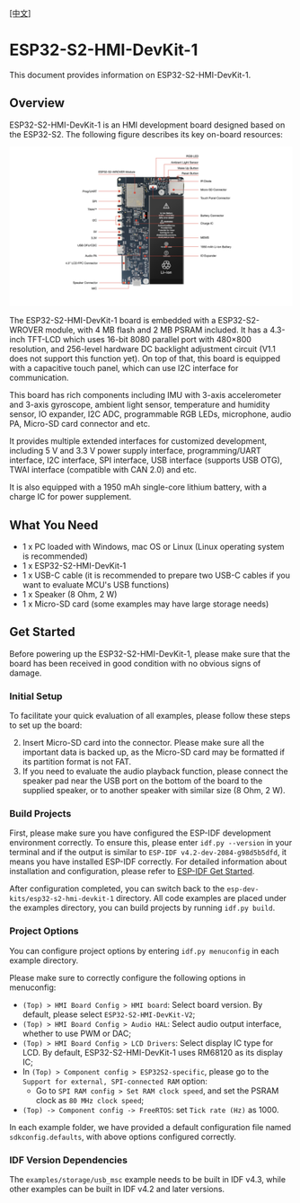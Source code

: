 [[中文]](./README_cn.md)
# ESP32-S2-HMI-DevKit-1 

This document provides information on ESP32-S2-HMI-DevKit-1.

## Overview

ESP32-S2-HMI-DevKit-1 is an HMI development board designed based on the ESP32-S2. The following figure describes its key on-board resources:

![ESP32-S2-HMI-DevKit-0 开发板功能框图](docs/_static/board_func.jpg)

The ESP32-S2-HMI-DevKit-1 board is embedded with a ESP32-S2-WROVER module, with 4 MB flash and 2 MB PSRAM included. It has a 4.3-inch TFT-LCD which uses 16-bit 8080 parallel port with 480×800 resolution, and 256-level hardware DC backlight adjustment circuit (V1.1 does not support this function yet). On top of that, this board is equipped with a capacitive touch panel, which can use I2C interface for communication.

This board has rich components including IMU with 3-axis accelerometer and 3-axis gyroscope, ambient light sensor, temperature and humidity sensor, IO expander, I2C ADC, programmable RGB LEDs, microphone, audio PA, Micro-SD card connector and etc.

It provides multiple extended interfaces for customized development, including 5 V and 3.3 V power supply interface, programming/UART interface, I2C interface, SPI interface, USB interface (supports USB OTG), TWAI interface (compatible with CAN 2.0) and etc.

It is also equipped with a 1950 mAh single-core lithium battery, with a charge IC for power supplement.

## What You Need 

- 1 x PC loaded with Windows, mac OS or Linux (Linux operating system is recommended)
- 1 x ESP32-S2-HMI-DevKit-1
- 1 x USB-C cable (it is recommended to prepare two USB-C cables if you want to evaluate MCU's USB functions)
- 1 x Speaker (8 Ohm, 2 W)
- 1 x Micro-SD card (some examples may have large storage needs)

## Get Started

Before powering up the ESP32-S2-HMI-DevKit-1, please make sure that the board has been received in good condition with no obvious signs of damage.

### Initial Setup

To facilitate your quick evaluation of all examples, please follow these steps to set up the board:

2. Insert Micro-SD card into the connector. Please make sure all the important data is backed up, as the Micro-SD card may be formatted if its partition format is not FAT.
3. If you need to evaluate the audio playback function, please connect the speaker pad near the USB port on the bottom of the board to the supplied speaker, or to another speaker with similar size (8 Ohm, 2 W).

### Build Projects

First, please make sure you have configured the ESP-IDF development environment correctly. To ensure this, please enter `idf.py --version` in your terminal and if the output is similar to `ESP-IDF v4.2-dev-2084-g98d5b5dfd`, it means you have installed ESP-IDF correctly. For detailed information about installation and configuration, please refer to [ESP-IDF Get Started](https://docs.espressif.com/projects/esp-idf/en/latest/esp32s2/get-started/index.html).

After configuration completed, you can switch back to the `esp-dev-kits/esp32-s2-hmi-devkit-1` directory. All code examples are placed under the examples directory, you can build projects by running `idf.py build`.

### Project Options

You can configure project options by entering `idf.py menuconfig` in each example directory.

Please make sure to correctly configure the following options in menuconfig:

- `(Top) > HMI Board Config > HMI board`: Select board version. By default, please select `ESP32-S2-HMI-DevKit-V2`;
- `(Top) > HMI Board Config > Audio HAL`: Select audio output interface, whether to use PWM or DAC;
- `(Top) > HMI Board Config > LCD Drivers`: Select display IC type for LCD. By default, ESP32-S2-HMI-DevKit-1 uses RM68120 as its display IC;
- In `(Top) > Component config > ESP32S2-specific`, please go to the `Support for external, SPI-connected RAM` option:
  - Go to `SPI RAM config > Set RAM clock speed`, and set the PSRAM clock as `80 MHz clock speed`;
- `(Top) -> Component config -> FreeRTOS`: set `Tick rate (Hz)` as 1000.

In each example folder, we have provided a default configuration file named `sdkconfig.defaults`, with above options configured correctly.

### IDF Version Dependencies

The `examples/storage/usb_msc` example needs to be built in IDF v4.3, while other examples can be built in IDF v4.2 and later versions.
